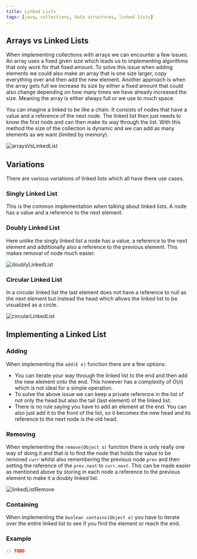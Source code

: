 ```yaml
---
title: Linked Lists
tags: [java, collections, data structures, linked lists]
---
```


## Arrays vs Linked Lists

When implementing collections with arrays we can encounter a few issues. An array uses a fixed given size which leads us to implementing algorithms that only work for that fixed amount. To solve this issue when adding elements we could also make an array that is one size larger, copy everything over and then add the new element. Another approach is when the array gets full we increase its size by either a fixed amount that could also change depending on how many times we have already increased the size. Meaning the array is either always full or we use to much space.

You can imagine a linked to be like a chain. It consists of nodes that have a value and a reference of the next node. The linked list then just needs to know the first node and can then make its way through the list. With this method the size of the collection is dynamic and we can add as many elements as we want (limited by memory).

![arraysVsLinkedList](/img/programming/arraysVsLinkedList.png)

## Variations

There are various variations of linked lists which all have there use cases.

### Singly Linked List

This is the common implementation when talking about linked lists. A node has a value and a reference to the next element.

### Doubly Linked List

Here unlike the singly linked list a node has a value, a reference to the next element and additionally also a reference to the previous element. This makes removal of node much easier.

![doublyLinkedList](/img/programming/doublyLinkedList.png)

### Circular Linked List

In a circular linked list the last element does not have a reference to null as the next element but instead the head which allows the linked list to be visualized as a circle.

![circularLinkedList](/img/programming/circularLinkedList.png)

## Implementing a Linked List

### Adding

When implementing the `add(E e)` function there are a few options:

- You can iterate your way through the linked list to the end and then add the new element onto the end. This however has a complexity of $O(n)$ which is not ideal for a simple operation.
- To solve the above issue we can keep a private reference in the list of not only the head but also the tail (last element) of the linked list.
- There is no rule saying you have to add an element at the end. You can also just add it to the front of the list, so it becomes the new head and its reference to the next node is the old head.

### Removing

When implementing the `remove(Object o)` function there is only really one way of doing it and that is to find the node that holds the value to be removed `curr` whilst also remembering the previous node `prev` and then setting the reference of the `prev.next` to `curr.next`. This can be made easier as mentioned above by storing in each node a reference to the previous element to make it a doubly linked list.

![linkedListRemove](/img/programming/linkedListRemove.png)

### Containing

When implementing the `boolean contains(Object o)` you have to iterate over the entire linked list to see if you find the element or reach the end.

### Example

```java title="MySingleLinkedList.java"
// TODO
```
